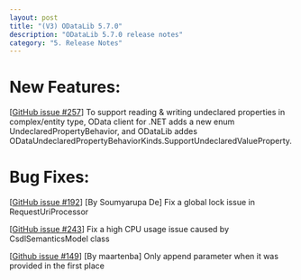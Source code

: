 ```yaml
---
layout: post
title: "(V3) ODataLib 5.7.0"
description: "ODataLib 5.7.0 release notes"
category: "5. Release Notes"
---
```


# New Features: #
[[GitHub issue #257](https://github.com/OData/odata.net/issues/257)] To support reading & writing undeclared properties in complex/entity type, OData client for .NET adds a new enum UndeclaredPropertyBehavior, and ODataLib addes ODataUndeclaredPropertyBehaviorKinds.SupportUndeclaredValueProperty.

# Bug Fixes: #
[[GitHub issue #192](https://github.com/OData/odata.net/issues/192)] [By Soumyarupa De] Fix a global lock issue in RequestUriProcessor

[[GitHub issue #243](https://github.com/OData/odata.net/issues/243)] Fix a high CPU usage issue caused by CsdlSemanticsModel class

[[Github issue #149](https://github.com/OData/odata.net/pull/149)] [By maartenba] Only append parameter when it was provided in the first place
